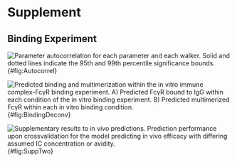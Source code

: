 # Supplement

## Binding Experiment

![**Parameter autocorrelation for each parameter and each walker.** Solid and dotted lines indicate the 95th and 99th percentile significance bounds.](./Figures/FigureAA.svg){#fig:Autocorrel}

![**Predicted binding and multimerization within the *in vitro* immune complex-FcγR binding experiment.** A) Predicted FcγR bound to IgG within each condition of the *in vitro* binding experiment. B) Predicted multimerized FcγR within each *in vitro* binding condition.](./Figures/FigureS1.svg){#fig:BindingDeconv}

![**Supplementary results to *in vivo* predictions.** Prediction performance upon crossvalidation for the model predicting *in vivo* efficacy with differing assumed IC concentration or avidity.](./Figures/FigureS2.svg){#fig:SuppTwo}
